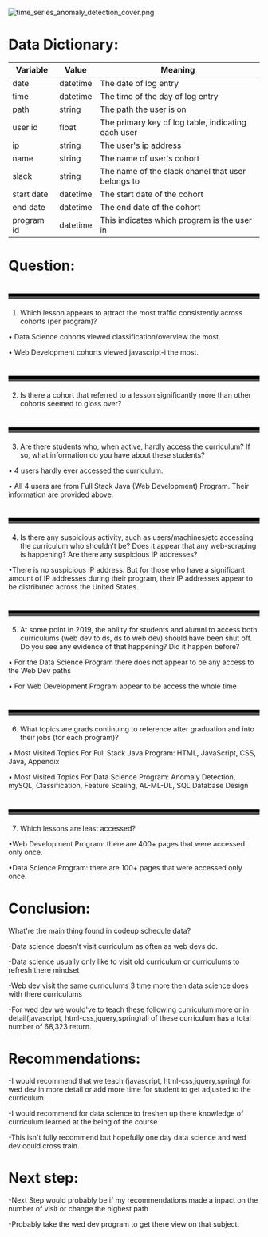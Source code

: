 ![time_series_anomaly_detection_cover.png](attachment:time_series_anomaly_detection_cover.png) 

# Data Dictionary:
**Variable** |    **Value**    | **Meaning**
---|---|---
date | datetime | The date of log entry
time | datetime | The time of the day of log entry
path | string | The path the user is on
user id | float | The primary key of log table, indicating each user
ip | string | The user's ip address
name | string | The name of user's cohort
slack | string | The name of the slack chanel that user belongs to
start date| datetime | The start date of the cohort
end date | datetime | The end date of the cohort
program id | datetime | This indicates which program is the user in

# Question:
# <hr style="border-bottom: 10px groove black; margin-top: 1px; margin-bottom: 1px"></hr>
1. Which lesson appears to attract the most traffic consistently across cohorts (per program)?

• Data Science cohorts viewed classification/overview the most.

• Web Development cohorts viewed javascript-i the most.

# <hr style="border-bottom: 10px groove black; margin-top: 1px; margin-bottom: 1px"></hr>

2. Is there a cohort that referred to a lesson significantly more than other cohorts seemed to gloss over?

# <hr style="border-bottom: 10px groove black; margin-top: 1px; margin-bottom: 1px"></hr>

3. Are there students who, when active, hardly access the curriculum? If so, what information do you have about these students?

• 4 users hardly ever accessed the curriculum.

• All 4 users are from Full Stack Java (Web Development) Program. Their information are provided above.
# <hr style="border-bottom: 10px groove black; margin-top: 1px; margin-bottom: 1px"></hr>

4. Is there any suspicious activity, such as users/machines/etc accessing the curriculum who shouldn’t be? Does it appear that any web-scraping is happening? Are there any suspicious IP addresses?

•There is no suspicious IP address. But for those who have a significant amount of IP addresses during their program, their IP addresses appear to be distributed across the United States.
# <hr style="border-bottom: 10px groove black; margin-top: 1px; margin-bottom: 1px"></hr>

5. At some point in 2019, the ability for students and alumni to access both curriculums (web dev to ds, ds to web dev) should have been shut off. Do you see any evidence of that happening? Did it happen before?

• For the Data Science Program there does not appear to be any access to the Web Dev paths

• For Web Development Program appear to be access the whole time
# <hr style="border-bottom: 10px groove black; margin-top: 1px; margin-bottom: 1px"></hr>

6. What topics are grads continuing to reference after graduation and into their jobs (for each program)?

• Most Visited Topics For Full Stack Java Program: HTML, JavaScript, CSS, Java, Appendix

• Most Visited Topics For Data Science Program: Anomaly Detection, mySQL, Classification, Feature Scaling, AL-ML-DL, SQL Database Design
# <hr style="border-bottom: 10px groove black; margin-top: 1px; margin-bottom: 1px"></hr>

7. Which lessons are least accessed? 

•Web Development Program: there are 400+ pages that were accessed only once. 

•Data Science Program: there are 100+ pages that were accessed only once.

# Conclusion:

What're the main thing found in codeup schedule data?

-Data science doesn't visit curriculum as often as web devs do.

-Data science usually only like to visit old curriculum or curriculums to refresh there mindset 

-Web dev visit the same curriculums 3 time more then data science does with there curriculums 

-For wed dev we would've to teach these following curriculum more or in detail(javascript,  html-css,jquery,spring)all of these curriculum has a total number of 68,323 return.

# Recommendations:

-I would recommend that we teach (javascript, html-css,jquery,spring) for wed dev in more detail or add more time for student to get adjusted to the curriculum. 

-I would recommend for data science to freshen up there knowledge of curriculum learned at the being of the course.

-This isn't fully recommend but hopefully one day data science and wed dev could cross train. 
 
# Next step: 

-Next Step would probably be if my recommendations made a inpact on the number of visit or change the highest path 

-Probably take the wed dev program to get there view on that subject.

